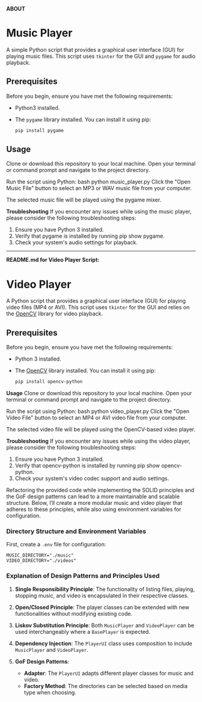 **ABOUT**
# Music Player

A simple Python script that provides a graphical user interface (GUI) for playing music files. This script uses `tkinter` for the GUI and `pygame` for audio playback.

## Prerequisites

Before you begin, ensure you have met the following requirements:

- Python3 installed.
- The `pygame` library installed. You can install it using pip:

   ```bash
   pip install pygame


## Usage
Clone or download this repository to your local machine.
Open your terminal or command prompt and navigate to the project directory.

Run the script using Python:
bash
python music_player.py
Click the "Open Music File" button to select an MP3 or WAV music file from your computer.

The selected music file will be played using the pygame mixer.


**Troubleshooting**
If you encounter any issues while using the music player, please consider the following troubleshooting steps:

1. Ensure you have Python 3 installed.
2. Verify that pygame is installed by running pip show pygame.
3. Check your system's audio settings for playback.

------------------------------------------------------------------------------------------------------------------------------------------

**README.md for Video Player Script:**

# Video Player

A Python script that provides a graphical user interface (GUI) for playing video files (MP4 or AVI). This script uses `tkinter` for the GUI and relies on the [OpenCV](https://opencv.org/) library for video playback.

## Prerequisites

Before you begin, ensure you have met the following requirements:

- Python 3 installed.
- The [OpenCV](https://opencv.org/) library installed. You can install it using pip:

   ```bash
   pip install opencv-python

**Usage**
Clone or download this repository to your local machine.
Open your terminal or command prompt and navigate to the project directory.

Run the script using Python:
bash
python video_player.py
Click the "Open Video File" button to select an MP4 or AVI video file from your computer.

The selected video file will be played using the OpenCV-based video player.


**Troubleshooting**
If you encounter any issues while using the video player, please consider the following troubleshooting steps:

1. Ensure you have Python 3 installed.
2. Verify that opencv-python is installed by running pip show opencv-python.
3. Check your system's video codec support and audio settings.


<!-- Updated README links and corrected typos -->
<!-- Updated README links and corrected typos -->

Refactoring the provided code while implementing the SOLID principles and the GoF design patterns can lead to a more maintainable and scalable structure. Below, I’ll create a more modular music and video player that adheres to these principles, while also using environment variables for configuration.

### Directory Structure and Environment Variables
First, create a `.env` file for configuration:

```plaintext
MUSIC_DIRECTORY="./music"
VIDEO_DIRECTORY="./videos"
```


### Explanation of Design Patterns and Principles Used

1. **Single Responsibility Principle**: The functionality of listing files, playing, stopping music, and video is encapsulated in their respective classes.
  
2. **Open/Closed Principle**: The player classes can be extended with new functionalities without modifying existing code.

3. **Liskov Substitution Principle**: Both `MusicPlayer` and `VideoPlayer` can be used interchangeably where a `BasePlayer` is expected.

4. **Dependency Injection**: The `PlayerUI` class uses composition to include `MusicPlayer` and `VideoPlayer`.

5. **GoF Design Patterns**: 
   - **Adapter**: The `PlayerUI` adapts different player classes for music and video.
   - **Factory Method**: The directories can be selected based on media type when choosing.

